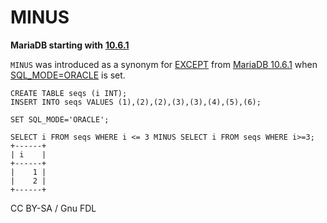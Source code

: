 # MINUS

**MariaDB starting with** [**10.6.1**](https://app.gitbook.com/s/aEnK0ZXmUbJzqQrTjFyb/community-server/mariadb-10-6-series/mariadb-1061-release-notes)

`MINUS` was introduced as a synonym for [EXCEPT](except.md) from [MariaDB 10.6.1](https://app.gitbook.com/s/aEnK0ZXmUbJzqQrTjFyb/community-server/mariadb-10-6-series/mariadb-1061-release-notes) when [SQL\_MODE=ORACLE](https://app.gitbook.com/s/aEnK0ZXmUbJzqQrTjFyb/comparison/sql_modeoracle) is set.

```
CREATE TABLE seqs (i INT);
INSERT INTO seqs VALUES (1),(2),(2),(3),(3),(4),(5),(6);

SET SQL_MODE='ORACLE';

SELECT i FROM seqs WHERE i <= 3 MINUS SELECT i FROM seqs WHERE i>=3;
+------+
| i    |
+------+
|    1 |
|    2 |
+------+
```

CC BY-SA / Gnu FDL
